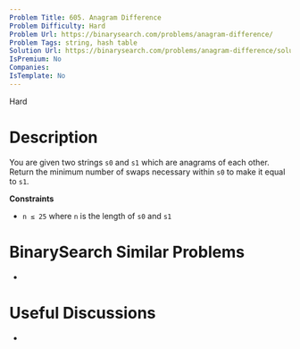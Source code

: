 ```yaml
---
Problem Title: 605. Anagram Difference
Problem Difficulty: Hard
Problem Url: https://binarysearch.com/problems/anagram-difference/
Problem Tags: string, hash table
Solution Url: https://binarysearch.com/problems/anagram-difference/solutions/
IsPremium: No
Companies: 
IsTemplate: No
---
```


<span style="color: ;">Hard</span>

# Description

You are given two strings `s0` and `s1` which are anagrams of each other. Return the minimum number of swaps necessary within `s0` to make it equal to `s1`.

**Constraints**
- `n ≤ 25` where `n` is the length of `s0` and `s1`

# BinarySearch Similar Problems

- []()

# Useful Discussions

- []()
